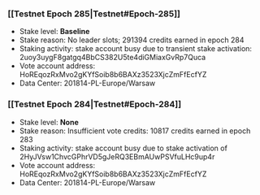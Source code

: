 ### [[Testnet Epoch 285|Testnet#Epoch-285]]
* Stake level: **Baseline**
* Stake reason: No leader slots; 291394 credits earned in epoch 284
* Staking activity: stake account busy due to transient stake activation: 2uoy3uygF8gatgq4BbCS382U5te4diGMiaxGvRp7Quca
* Vote account address: HoREqozRxMvo2gKYfSoib8b6BAXz3523XjcZmFfEcfYZ
* Data Center: 201814-PL-Europe/Warsaw
### [[Testnet Epoch 284|Testnet#Epoch-284]]
* Stake level: **None**
* Stake reason: Insufficient vote credits: 10817 credits earned in epoch 283
* Staking activity: stake account busy due to stake activation of 2HyJVsw1ChvcGPhrVD5gJeRQ3EBmAUwPSVfuLHc9up4r
* Vote account address: HoREqozRxMvo2gKYfSoib8b6BAXz3523XjcZmFfEcfYZ
* Data Center: 201814-PL-Europe/Warsaw